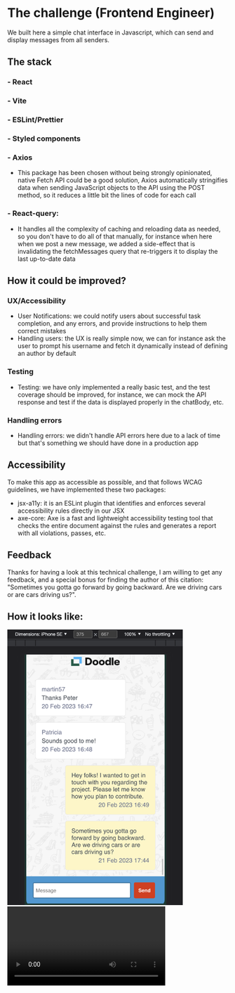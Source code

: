 # The challenge (Frontend Engineer)

We built here a simple chat interface in Javascript, which can send and display messages from
all senders.

## The stack

### - React

### - Vite

### - ESLint/Prettier

### - Styled components

### - Axios

- This package has been chosen without being strongly opinionated, native Fetch API could be a good solution, Axios automatically stringifies data when sending JavaScript objects to the API using the POST method, so it reduces a little bit the lines of code for each call

### - React-query:

- It handles all the complexity of caching and reloading data as needed, so you don't have to do all of that manually, for instance when here when we post a new message, we added a side-effect that is invalidating the fetchMessages query that re-triggers it to display the last up-to-date data

## How it could be improved?

### UX/Accessibility

- User Notifications: we could notify users about successful task completion, and any errors, and provide instructions to help them correct mistakes
- Handling users: the UX is really simple now, we can for instance ask the user to prompt his username and fetch it dynamically instead of defining an author by default

### Testing

- Testing: we have only implemented a really basic test, and the test coverage should be improved, for instance, we can mock the API response and test if the data is displayed properly in the chatBody, etc.

### Handling errors

- Handling errors: we didn't handle API errors here due to a lack of time but that's something we should have done in a production app

## Accessibility

To make this app as accessible as possible, and that follows WCAG guidelines, we have implemented these two packages:

- jsx-a11y: it is an ESLint plugin that identifies and enforces several accessibility rules directly in our JSX
- axe-core: Axe is a fast and lightweight accessibility testing tool that checks the entire document against the rules and generates a report with all violations, passes, etc.

## Feedback

Thanks for having a look at this technical challenge, I am willing to get any feedback, and a special bonus for finding the author of this citation: "Sometimes you gotta go forward by going backward. Are we driving cars or are cars driving us?".

## How it looks like:

<img src="doodle-chat-mobile.png" width="400" alt="chat" />

<video src='doodle-chat.mov' width=360>
